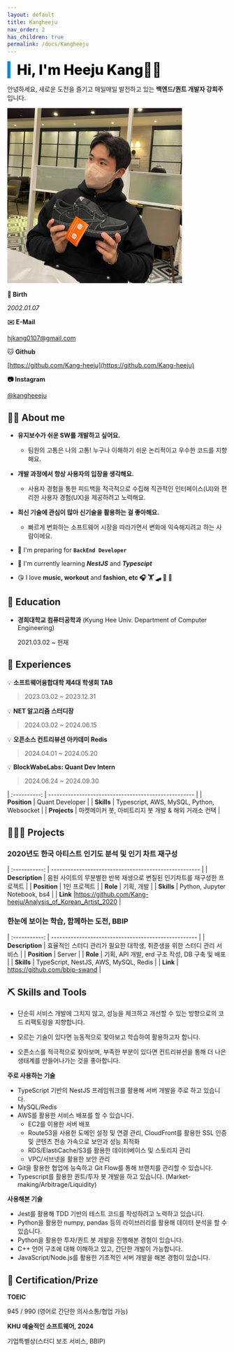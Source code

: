 ```yaml
---
layout: default
title: Kangheeju
nav_order: 2
has_children: true
permalink: /docs/Kangheeju
---
```

<div style="font-size:32px; font-weight: 800; border-left: 7px solid #0687f0; padding-left:15px !important; color:#000000">Hi, I'm Heeju Kang🙌🏻 </div>

안녕하세요, 새로운 도전을 즐기고 매일매일 발전하고 있는 **백엔드/퀀트 개발자 강희주** 입니다.



<img src="../../assets/images/Kangheeju/photo.jpeg" width="400" height="400" alt="profile"/>

**🎂 Birth**

*2002.01.07*

**✉️ E-Mail**

hjkang0107@gmail.com

🐱 **Github**

[https://github.com/Kang-heeju](https://github.com/Kang-heeju)

**📷 Instagram**

[@kangheeeju](https://www.instagram.com/kangheeeju)



## 🙋‍♂️ About me


- **유지보수가 쉬운 SW를 개발하고 싶어요.**
  
    - 팀원의 고통은 나의 고통! 누구나 이해하기 쉬운 논리적이고 우수한 코드를 지향해요.
    
- **개발 과정에서 항상 사용자의 입장을 생각해요.**
  
    - 사용자 경험을 통한 피드백을 적극적으로 수집해 직관적인 인터페이스(UI)와 편리한 사용자 경험(UX)을 제공하려고 노력해요.
    
- **최신 기술에 관심이 많아 신기술을 활용하는 걸 좋아해요.**
  
    - 빠르게 변화하는 소프트웨어 시장을 따라가면서 변화에 익숙해지려고 하는 사람이에요.
    
- 🏨 I'm preparing for **`BackEnd Developer`**

- 🌱 I'm currently learning ***NestJS*** and ***Typescipt***

- 😘 I love **music, workout** and **fashion, etc 🎧 🏋️ 🛹 🎳 👞**

    

## 📖 Education


- **경희대학교 컴퓨터공학과** (Kyung Hee Univ. Department of  Computer Engineering)
  
    2021.03.02 ~ 현재



## 🎒 Experiences

💡 **소프트웨어융합대학 제4대 학생회 TAB**

> 2023.03.02 ~ 2023.12.31 



💡 **NET 알고리즘 스터디장**

> 2024.03.02 ~ 2024.06.15



💡 **오픈소스 컨트리뷰션 아카데미 Redis** 

> 2024.04.01 ~ 2024.05.20 



💡 **BlockWabeLabs:  Quant Dev Intern**

> 2024.06.24 ~ 2024.09.30 

| :----------: | ---------------------------------------------------- |
|   **Position**   | Quant Developer                                  |
|  **Skills**  | Typescript, AWS, MySQL, Python, Websocket            |
| **Projects** | 마켓메이커 봇, 아비트리지 봇 개발 & 해외 거래소 컨택             |



## 🧑🏻‍💻 Projects

### **2020년도 한국 아티스트 인기도 분석 및 인기 차트 재구성**

| :-----------: | ----------------------------------------------------- |
| **Description** | 음원 사이트의 무분별한 반복 재생으로 변질된 인기차트를 재구성한 프로젝트 |
| **Position**    | 1인 프로젝트                                                 |
| **Role**        | 기획, 개발                                                   |
| **Skills**      | Python, Jupyter Notebook, bs4                                |
| **Link**        |<a href="https://github.com/Kang-heeju/Analysis_of_Korean_Artist_2020">https://github.com/Kang-heeju/Analysis_of_Korean_Artist_2020</a> |



### **한눈에 보이는 학습, 함께하는 도전, BBIP**

| :-----------: | ---------------------------------------------------- |
| **Description** | 효율적인 스터디 관리가 필요한 대학생, 취준생을 위한 스터디 관리 서비스 |
| **Position**    | Server                                                       |
| **Role**        | 기획, API 개발, erd 구조 작성, DB 구축 및 배포               |
| **Skills**      | TypeScript, NestJS, AWS, MySQL, Redis                        |
| **Link**        | <a href="https://github.com/bbip-swand">https://github.com/bbip-swand</a>                   |





## ⛏️ Skills and Tools

- 단순히 서비스 개발에 그치지 않고, 성능을 체크하고 개선할 수 있는 방향으로의 코드 리팩토링을 지향합니다.

- 모르는 기술이 있다면 능동적으로 찾아보고 학습하여 활용하고자 합니다. 

- 오픈소스를 적극적으로 찾아보며, 부족한 부분이 있다면 컨트리뷰션을 통해 더 나은 생태계를 만들어나가는 것을 좋아합니다.


**주로 사용하는 기술**
- TypeScript 기반의 NestJS 프레임워크를 활용해 서버 개발을 주로 하고 있습니다.
- MySQL/Redis
- AWS를 활용한 서비스 배포를 할 수 있습니다. 
  - EC2를 이용한 서버 배포
  - Route53을 사용한 도메인 설정 및 연결 관리, CloudFront를 활용한 SSL 인증 및 콘텐츠 전송 가속으로 보안과 성능 최적화
  - RDS/ElastiCache/S3를 활용한 데이터베이스 및 스토리지 관리
  - VPC/서브넷을 활용한 보안 관리
- Git을 활용한 협업에 능숙하고 Git Flow를 통해 브랜치를 관리할 수 있습니다.
- Typescript를 활용한 퀀트/투자 봇 개발을 하고 있습니다. (Market-making/Arbitrage/Liquidity)

  

**사용해본 기술**

- Jest를 활용해 TDD 기반의 테스트 코드를 작성하려고 노력하고 있습니다. 
- Python을 활용한 numpy, pandas 등의 라이브러리를 활용해 데이터 분석을 할 수 있습니다. 
- Python을 활용한 투자/퀀트 봇 개발을 진행해본 경험이 있습니다. 
- C++ 언어 구조에 대해 이해하고 있고, 간단한 개발이 가능합니다. 
- JavaScript/Node.js를 활용한 기초적인 서버 개발을 해본 경험이 있습니다. 



## 🏅 Certification/Prize

**TOEIC** 

945 / 990 (영어로 간단한 의사소통/협업 가능)

**KHU 예술적인 소프트웨어,  2024**

기업특별상(스터디 보조 서비스, BBIP)

